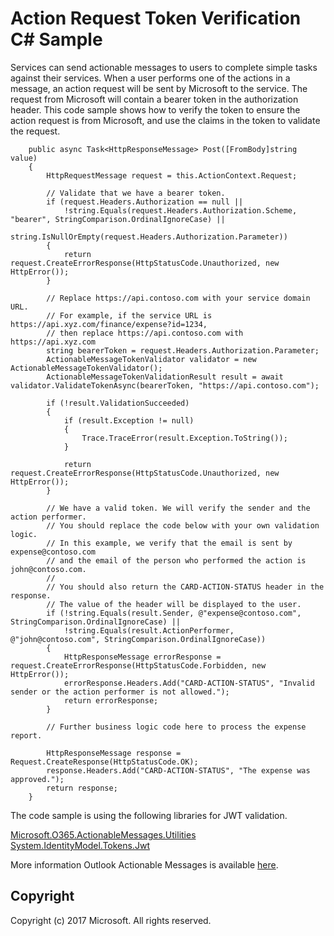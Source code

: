 # Action Request Token Verification C# Sample

Services can send actionable messages to users to complete simple tasks against their services. When a user performs one of the actions in a message, an action request will be sent by Microsoft to the service. The request from Microsoft will contain a bearer token in the authorization header. This code sample shows how to verify the token to ensure the action request is from Microsoft, and use the claims in the token to validate the request.

        public async Task<HttpResponseMessage> Post([FromBody]string value)
        {
            HttpRequestMessage request = this.ActionContext.Request;

            // Validate that we have a bearer token.
            if (request.Headers.Authorization == null ||
                !string.Equals(request.Headers.Authorization.Scheme, "bearer", StringComparison.OrdinalIgnoreCase) ||
                string.IsNullOrEmpty(request.Headers.Authorization.Parameter))
            {
                return request.CreateErrorResponse(HttpStatusCode.Unauthorized, new HttpError());
            }

            // Replace https://api.contoso.com with your service domain URL.
            // For example, if the service URL is https://api.xyz.com/finance/expense?id=1234,
            // then replace https://api.contoso.com with https://api.xyz.com
            string bearerToken = request.Headers.Authorization.Parameter;
            ActionableMessageTokenValidator validator = new ActionableMessageTokenValidator();
            ActionableMessageTokenValidationResult result = await validator.ValidateTokenAsync(bearerToken, "https://api.contoso.com");

            if (!result.ValidationSucceeded)
            {
                if (result.Exception != null)
                {
                    Trace.TraceError(result.Exception.ToString());
                }

                return request.CreateErrorResponse(HttpStatusCode.Unauthorized, new HttpError());
            }

            // We have a valid token. We will verify the sender and the action performer. 
            // You should replace the code below with your own validation logic.
            // In this example, we verify that the email is sent by expense@contoso.com
            // and the email of the person who performed the action is john@contoso.com.
            //
            // You should also return the CARD-ACTION-STATUS header in the response.
            // The value of the header will be displayed to the user.
            if (!string.Equals(result.Sender, @"expense@contoso.com", StringComparison.OrdinalIgnoreCase) ||
                !string.Equals(result.ActionPerformer, @"john@contoso.com", StringComparison.OrdinalIgnoreCase))
            {
                HttpResponseMessage errorResponse = request.CreateErrorResponse(HttpStatusCode.Forbidden, new HttpError());
                errorResponse.Headers.Add("CARD-ACTION-STATUS", "Invalid sender or the action performer is not allowed.");
                return errorResponse;
            }

            // Further business logic code here to process the expense report.

            HttpResponseMessage response = Request.CreateResponse(HttpStatusCode.OK);
            response.Headers.Add("CARD-ACTION-STATUS", "The expense was approved.");
            return response;
        }

The code sample is using the following libraries for JWT validation.   

[Microsoft.O365.ActionableMessages.Utilities](https://www.nuget.org/packages/Microsoft.O365.ActionableMessages.Utilities)   
[System.IdentityModel.Tokens.Jwt](https://www.nuget.org/packages/System.IdentityModel.Tokens.Jwt)
        
More information Outlook Actionable Messages is available [here](https://dev.outlook.com/actions).

## Copyright
Copyright (c) 2017 Microsoft. All rights reserved.